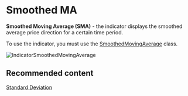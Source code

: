 # Smoothed MA

**Smoothed Moving Average (SMA)** \- the indicator displays the smoothed average price direction for a certain time period. 

To use the indicator, you must use the [SmoothedMovingAverage](../api/StockSharp.Algo.Indicators.SmoothedMovingAverage.html) class. 

![IndicatorSmoothedMovingAverage](~/images/IndicatorSmoothedMovingAverage.png)

## Recommended content

[Standard Deviation](IndicatorStandardDeviation.md)
